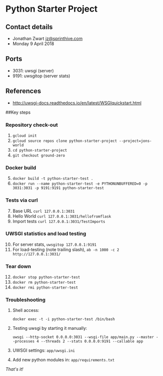 # Python Starter Project

## Contact details

* Jonathan Zwart <jz@sprinthive.com>
* Monday 9 April 2018 


## Ports

* 3031: uwsgi (server)
* 9191: uwsgitop (server stats)


## References

* http://uwsgi-docs.readthedocs.io/en/latest/WSGIquickstart.html

##Key steps

### Repository check-out

1. `gcloud init`
2. `gcloud source repos clone python-starter-project --project=jons-world`
3. `cd python-starter-project`
4. `git checkout ground-zero`

### Docker build

5. `docker build -t python-starter-test .`
6. `docker run --name python-starter-test -e PYTHONUNBUFFERED=0 -p 3031:3031 -p 9191:9191 python-starter-test`

### Tests via curl

7. Base URL `curl 127.0.0.1:3031`
8. Hello World `curl 127.0.0.1:3031/hellofromflask`
9. Import tests `curl 127.0.0.1:3031/TestImports`

### UWSGI statistics and load testing

10. For server stats, `uwsgitop 127.0.0.1:9191`
11. For load-testing (note trailing slash), `ab -n 1000 -c 2 http://127.0.0.1:3031/`


### Tear down

12. `docker stop python-starter-test`
13. `docker rm python-starter-test`
14. `docker rmi python-starter-test`

### Troubleshooting

1. Shell access:
 
     `docker exec -t -i python-starter-test /bin/bash`

2. Testing uwsgi by starting it manually:

    `uwsgi --http-socket 0.0.0.0:3031 --wsgi-file app/main.py --master --processes 4 --threads 2 --stats 0.0.0.0:9191 --callable app`

3. UWSGI settings: `app/uwsgi.ini`

4. Add new python modules in: `app/requirements.txt`

*That's it!*